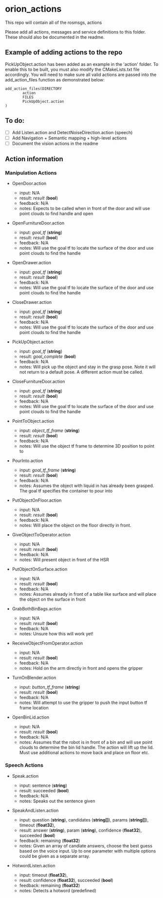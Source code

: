 # orion_actions
This repo will contain all of the rosmsgs, actions

Please add all actions, messages and service definitions to this folder. These should also be documented in the readme.

## Example of adding actions to the repo
PickUpObject.action has been added as an example in the 'action' folder. To enable this to be built, you must also modify the CMakeLists.txt file accordingly. You will need to make sure all valid actions are passed into the add\_action\_files function as demonstrated below:

```
add_action_files(DIRECTORY 
		action 
		FILES 
		PickUpObject.action
)
```

## To do:
- [ ] Add Listen.action and DetectNoiseDirection.action (speech)
- [ ] Add Navigation + Semantic mapping + high-level actions
- [ ] Document the vision actions in the readme

## Action information

### Manipulation Actions
* OpenDoor.action
	- input: N/A
	- result: _result_ (**bool**)
	- feedback: N/A
	- notes: Expects to be called when in front of the door and will use point clouds to find handle and open

* OpenFurnitureDoor.action
	- input: _goal\_tf_ (**string**)
	- result: _result_ (**bool**)
	- feedback: N/A
	- notes: Will use the goal tf to locate the surface of the door and use point clouds to find the handle

* OpenDrawer.action
	- input: _goal\_tf_ (**string**)
	- result: _result_ (**bool**)
	- feedback: N/A
	- notes: Will use the goal tf to locate the surface of the door and use point clouds to find the handle

* CloseDrawer.action
	- input: _goal\_tf_ (**string**)
	- result: _result_ (**bool**)
	- feedback: N/A
	- notes: Will use the goal tf to locate the surface of the door and use point clouds to find the handle

* PickUpObject.action
	- input: _goal\_tf_ (**string**)
	- result: _goal_complete_ (**bool**)
	- feedback: N/A
	- notes: Will pick up the object and stay in the grasp pose. Note it will not return to a default pose. A different action must be called.

* CloseFurnitureDoor.action
	- input: _goal\_tf_ (**string**)
	- result: _result_ (**bool**)
	- feedback: N/A
	- notes: Will use the goal tf to locate the surface of the door and use point clouds to find the handle

* PointToObject.action
	- input: _object\_tf\_frame_ (**string**)
	- result: _result_ (**bool**)
	- feedback: N/A
	- notes: Will use the object tf frame to determine 3D position to point to

* PourInto.action
	- input: _goal\_tf\_frame_ (**string**)
	- result: _result_ (**bool**)
	- feedback: N/A
	- notes: Assumes the object with liquid in has already been grasped. The goal tf specifies the container to pour into

* PutObjectOnFloor.action
	- input: N/A
	- result: _result_ (**bool**)
	- feedback: N/A
	- notes: Will place the object on the floor directly in front. 

* GiveObjectToOperator.action
	- input: N/A
	- result: _result_ (**bool**)
	- feedback: N/A
	- notes: Will present object in front of the HSR 

* PutObjectOnSurface.action
	- input: N/A
	- result: _result_ (**bool**)
	- feedback: N/A
	- notes: Assumes already in front of a table like surface and will place the object on the surface in front

* GrabBothBinBags.action
	- input: N/A
	- result: _result_ (**bool**)
	- feedback: N/A
	- notes: Unsure how this will work yet!

* ReceiveObjectFromOperator.action
	- input: N/A
	- result: _result_ (**bool**)
	- feedback: N/A
	- notes: Hold on the arm directly in front and opens the gripper

* TurnOnBlender.action
	- input: _button\_tf\_frame_ (**string**)
	- result: _result_ (**bool**)
	- feedback: N/A
	- notes: Will attempt to use the gripper to push the input button tf frame location

* OpenBinLid.action
	- input: N/A
	- result: _result_ (**bool**)
	- feedback: N/A
	- notes: Assumes that the robot is in front of a bin and will use point clouds to determine the bin lid handle. The action will lift up the lid. Must use additional actions to move back and place on floor etc.

### Speech Actions
* Speak.action
	- input: sentence (**string**)
	- result: succeeded (**bool**)
	- feedback: N/A
	- notes: Speaks out the sentence given

* SpeakAndListen.action
	- input: question (**string**), candidates (**string[]**), params (**string[]**), timeout (**float32**),
	- result: answer (**string**), param (**string**), confidence (**float32**), succeeded (**bool**)
	- feedback: remaining (**float32**)
	- notes: Given an array of candiate answers, choose the best guess based on the voice input. Up to one parameter with multiple options could be given as a separate array.
	
* HotwordListen.action
	- input: timeout (**float32**),
	- result: confidence (**float32**), succeeded (**bool**)
	- feedback: remaining (**float32**)
	- notes: Detects a hotword (predefined)
	

